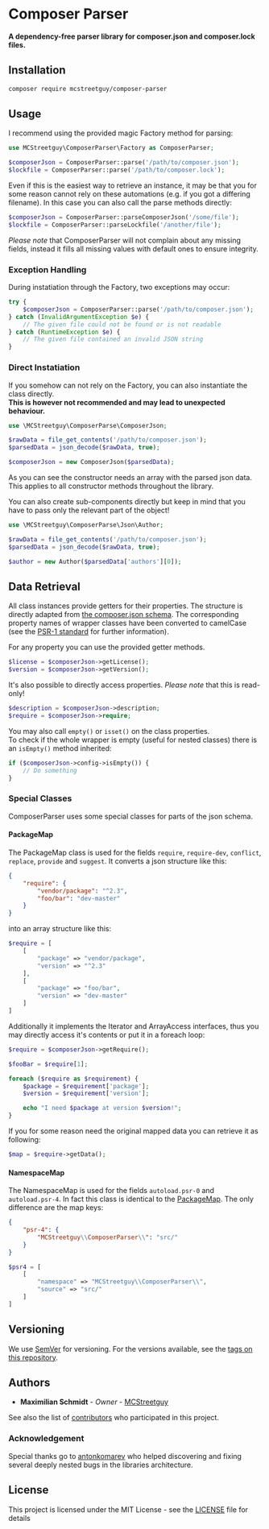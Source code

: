# Composer Parser

**A dependency-free parser library for composer.json and composer.lock files.**

## Installation

``` bash
composer require mcstreetguy/composer-parser
```

## Usage

I recommend using the provided magic Factory method for parsing:

``` php
use MCStreetguy\ComposerParser\Factory as ComposerParser;

$composerJson = ComposerParser::parse('/path/to/composer.json');
$lockfile = ComposerParser::parse('/path/to/composer.lock');
```

Even if this is the easiest way to retrieve an instance, it may be that you
for some reason cannot rely on these automations (e.g. if you got a differing filename).
In this case you can also call the parse methods directly:

``` php
$composerJson = ComposerParser::parseComposerJson('/some/file');
$lockfile = ComposerParser::parseLockfile('/another/file');
```

_Please note_ that ComposerParser will not complain about any missing fields, instead
it fills all missing values with default ones to ensure integrity.    

### Exception Handling

During instatiation through the Factory, two exceptions may occur:

``` php
try {
    $composerJson = ComposerParser::parse('/path/to/composer.json');
} catch (InvalidArgumentException $e) {
    // The given file could not be found or is not readable
} catch (RuntimeException $e) {
    // The given file contained an invalid JSON string
}
```

### Direct Instatiation

If you somehow can not rely on the Factory, you can also instantiate the class directly.  
**This is however not recommended and may lead to unexpected behaviour.**

``` php
use \MCStreetguy\ComposerParse\ComposerJson;

$rawData = file_get_contents('/path/to/composer.json');
$parsedData = json_decode($rawData, true);

$composerJson = new ComposerJson($parsedData);
```

As you can see the constructor needs an array with the parsed json data.
This applies to all constructor methods throughout the library.

You can also create sub-components directly but keep in mind that you have
to pass only the relevant part of the object!

``` php
use \MCStreetguy\ComposerParse\Json\Author;

$rawData = file_get_contents('/path/to/composer.json');
$parsedData = json_decode($rawData, true);

$author = new Author($parsedData['authors'][0]);
```

## Data Retrieval

All class instances provide getters for their properties.
The structure is directly adapted from [the composer.json schema](https://getcomposer.org/doc/04-schema.md).
The corresponding property names of wrapper classes have been converted to camelCase (see the [PSR-1 standard](https://www.php-fig.org/psr/psr-1/#4-class-constants-properties-and-method) for further information).

For any property you can use the provided getter methods.

``` php
$license = $composerJson->getLicense();
$version = $composerJson->getVersion();
```

It's also possible to directly access properties. _Please note_ that this is read-only!

``` php
$description = $composerJson->description;
$require = $composerJson->require;
```

You may also call `empty()` or `isset()` on the class properties.    
To check if the whole wrapper is empty (useful for nested classes) there is an `isEmpty()` method inherited:

``` php
if ($composerJson->config->isEmpty()) {
    // Do something
}
```

### Special Classes

ComposerParser uses some special classes for parts of the json schema.

#### PackageMap

The PackageMap class is used for the fields `require`, `require-dev`, `conflict`, `replace`, `provide` and `suggest`.
It converts a json structure like this:

``` json
{
    "require": {
        "vendor/package": "^2.3",
        "foo/bar": "dev-master"
    }
}
```

into an array structure like this:

``` php
$require = [
    [
        "package" => "vendor/package",
        "version" => "^2.3"
    ],
    [
        "package" => "foo/bar",
        "version" => "dev-master"
    ]
]
```

Additionally it implements the Iterator and ArrayAccess interfaces, thus you may directly access it's contents or put it in a foreach loop:

``` php
$require = $composerJson->getRequire();

$fooBar = $require[1];

foreach ($require as $requirement) {
    $package = $requirement['package'];
    $version = $requirement['version'];

    echo "I need $package at version $version!";
}
```

If you for some reason need the original mapped data you can retrieve it as following:

``` php
$map = $require->getData();
```

#### NamespaceMap

The NamespaceMap is used for the fields `autoload.psr-0` and `autoload.psr-4`.
In fact this class is identical to the [PackageMap](#packagemap). The only difference are the map keys:

``` json
{
    "psr-4": {
        "MCStreetguy\\ComposerParser\\": "src/"
    }
}
```

``` php
$psr4 = [
    [
        "namespace" => "MCStreetguy\\ComposerParser\\",
        "source" => "src/"
    ]
]
```

## Versioning

We use [SemVer](http://semver.org/) for versioning. For the versions available, see the [tags on this repository](https://github.com/MCStreetguy/ComposerParser/tags). 

## Authors

* **Maximilian Schmidt** - _Owner_ - [MCStreetguy](https://github.com/MCStreetguy/)

See also the list of [contributors](https://github.com/MCStreetguy/ComposerParser/contributors) who participated in this project.

### Acknowledgement

Special thanks go to [antonkomarev](https://github.com/antonkomarev) who helped discovering and fixing several deeply nested bugs in the libraries architecture.

## License

This project is licensed under the MIT License - see the [LICENSE](LICENSE) file for details
